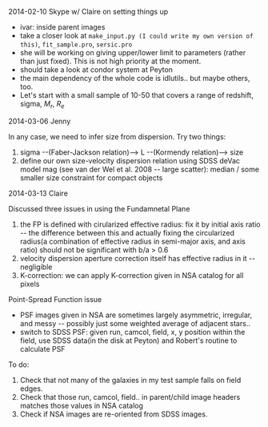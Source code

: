 
2014-02-10 Skype w/ Claire on setting things up

- ivar: inside parent images
- take a closer look at `make_input.py (I could write my own version of this)`, 
  `fit_sample.pro`, `sersic.pro`
- she will be working on giving upper/lower limit to parameters (rather than just fixed). This is not high priority at the moment.
- should take a look at condor system at Peyton
- the main dependency of the whole code is idlutils.. but maybe others, too.
- Let's start with a small sample of 10-50 that covers a range of redshift, sigma, $M_r$, $R_e$

2014-03-06 Jenny

In any case, we need to infer size from dispersion. Try two things:
1. sigma --(Faber-Jackson relation)--> L --(Kormendy relation)--> size
2. define our own size-velocity dispersion relation using SDSS deVac model mag (see van der Wel et al. 2008 -- large scatter): median / some smaller size constraint for compact objects

2014-03-13 Claire

Discussed three issues in using the Fundamnetal Plane
1. the FP is defined with cirularized effective radius: fix it by initial axis ratio -- the difference between this and actually fixing the circularized radius(a combination of effective radius in semi-major axis, and axis ratio) should not be significant with b/a > 0.6
2. velocity dispersion aperture correction itself has effective radius in it -- negligible
3. K-correction: we can apply K-correction given in NSA catalog for all pixels

Point-Spread Function issue
- PSF images given in NSA are sometimes largely asymmetric, irregular, and messy -- possibly just some weighted average of adjacent stars..
- switch to SDSS PSF: given run, camcol, field, x, y position within the field, use SDSS data(in the disk at Peyton) and Robert's routine to calculate PSF

To do:
1. Check that not many of the galaxies in my test sample falls on field edges.
2. Check that those run, camcol, field.. in parent/child image headers matches those values in NSA catalog
3. Check if NSA images are re-oriented from SDSS images.


